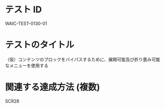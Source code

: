 # テスト ID

WAIC-TEST-0130-01

# テストのタイトル

（仮）コンテンツのブロックをバイパスするために、展開可能及び折り畳み可能なメニューを使用する

# 関連する達成方法 (複数)

SCR28
